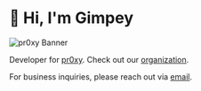 # 👋 Hi, I'm Gimpey

![pr0xy Banner](https://cdn.pr0xy.io/.github/banners/gimpey-github-banner-1800x200.png)

Developer for [pr0xy](https://pr0xy.io). Check out our [organization](https://github.com/pr0xy-io).

For business inquiries, please reach out via [email](mailto:team@pr0xy.io).
